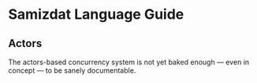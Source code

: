 Samizdat Language Guide
=======================

Actors
------

The actors-based concurrency system is not yet baked enough &mdash;
even in concept &mdash; to be sanely documentable.
